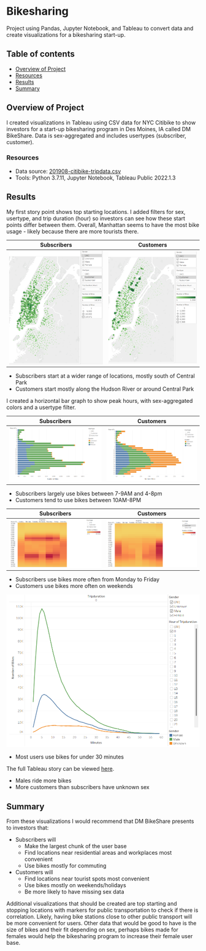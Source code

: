 # Bikesharing
Project using Pandas, Jupyter Notebook, and Tableau to convert data and create visualizations for a bikesharing start-up.

## Table of contents
* [Overview of Project](#overview-of-project)
* [Resources](#resources)
* [Results](#results)
* [Summary](#summary)

## Overview of Project
I created visualizations in Tableau using CSV data for NYC Citibike to show investors for a start-up bikesharing program in Des Moines, IA called DM BikeShare. Data is sex-aggregated and includes usertypes (subscriber, customer).

### Resources
- Data source: [201908-citibike-tripdata.csv](https://s3.amazonaws.com/tripdata/201808-citibike-tripdata.csv.zip)
- Tools: Python 3.7.11, Jupyter Notebook, Tableau Public 2022.1.3

## Results
My first story point shows top starting locations. I added filters for sex, usertype, and trip duration (hour) so investors can see how these start points differ between them. Overall, Manhattan seems to have the most bike usage - likely because there are more tourists there.

Subscribers                       |  Customers
:-----------------------------------:|:-----------------------------------:
![Subscribers](/Images/Subscriber_Start.png) |  ![Customers](/Images/Customer_Start.png)

- Subscribers start at a wider range of locations, mostly south of Central Park
- Customers start mostly along the Hudson River or around Central Park

I created a horizontal bar graph to show peak hours, with sex-aggregated colors and a usertype filter.

Subscribers                       |  Customers
:-----------------------------------:|:-----------------------------------:
![Subscribers](/Images/Subscriber_Peak.png) |  ![Customers](/Images/Customer_Peak.png)

- Subscribers largely use bikes between 7-9AM and 4-8pm
- Customers tend to use bikes between 10AM-8PM

Subscribers                       |  Customers
:-----------------------------------:|:-----------------------------------:
![Subscribers](/Images/Subscriber_Weekday.png) |  ![Customers](/Images/Customer_Weekday.png)

- Subscribers use bikes more often from Monday to Friday
- Customers use bikes more often on weekends

![Tripduration](/Images/Tripduration.png)

- Most users use bikes for under 30 minutes

The full Tableau story can be viewed [here](https://public.tableau.com/app/profile/nicole.white3373/viz/CitibikeStory_16562458595720/NYCCitibike).
- Males ride more bikes
- More customers than subscribers have unknown sex

## Summary
From these visualizations I would recommend that DM BikeShare presents to investors that:
- Subscribers will
  - Make the largest chunk of the user base
  - Find locations near residential areas and workplaces most convenient
  - Use bikes mostly for commuting
- Customers will
  - Find locations near tourist spots most convenient
  - Use bikes mostly on weekends/holidays
  - Be more likely to have missing sex data

Additional visualizations that should be created are top starting and stopping locations with markers for public transportation to check if there is correlation. Likely, having bike stations close to other public transport will be more convenient for users. Other data that would be good to have is the size of bikes and their fit depending on sex, perhaps bikes made for females would help the bikesharing program to increase their female user base.
